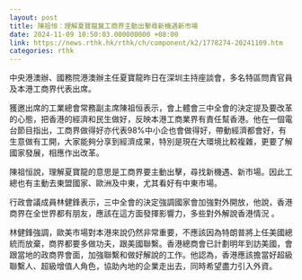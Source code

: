 ```yaml
---
layout: post
title: 陳祖恒：理解夏寶龍冀工商界主動出擊尋新機遇新市場
date: 2024-11-09 10:50:03.000000000 +08:00
link: https://news.rthk.hk/rthk/ch/component/k2/1778274-20241109.htm
categories: rthk
---
```


中央港澳辦、國務院港澳辦主任夏寶龍昨日在深圳主持座談會，多名特區問責官員及本港工商界代表出席。

獲邀出席的工業總會常務副主席陳祖恒表示，會上體會三中全會的決定提及要改革的心態，把香港的經濟和民生做好，反映本港工商業界有責任幫香港。他在一個電台節目指出，工商界做得好亦代表98%中小企也會做得好，帶動經濟都會好，有生意做有工開，大家能夠分享到經濟成果，特別是現在大環境比較複雜，更要了解國家發展，相應作出改革。

陳祖恒說，理解夏寶龍的意思是工商界要主動出擊，尋找新機遇、新市場。因此工總也有主動去東盟國家、歐洲及中東，尤其看好有中東市場。

行政會議成員林健鋒表示，三中全會的決定強調國家會加強對外開放，他說，香港商界在全世界都有朋友，應該在這方面發揮影響力，多些對外解說香港情況 。

林健鋒強調，歐美市場對本港來說仍然非常重要，不應該因為特朗普將上任美國總統而放棄，商界都要多做功夫，跟美國聯繫。香港總商會已計劃明年到訪美國，會跟當地的政商界會面，加強聯繫和做好解說的工作。他認為，香港應該擔當好超級聯繫人、超級增值人角色，協助內地的企業走出去，同時希望盡力引入外資。
